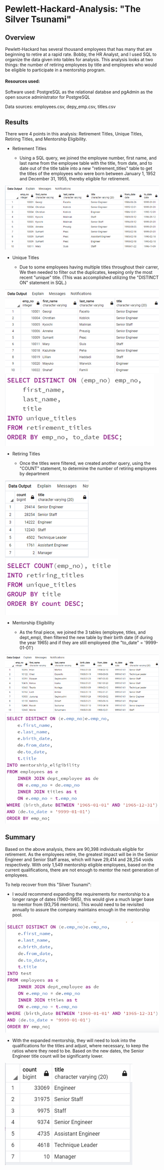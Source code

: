# Pewlett-Hackard-Analysis: "The Silver Tsunami"
## Overview
Pewlett-Hackard has several thousand employees that has many that are beginning to retire at a rapid rate. Bobby, the HR Analyst, and I used SQL to organize the data given into tables for analysis. This analysis looks at two things: the number of retiring employees by title and employees who would be eligible to participate in a mentorship program.


#### Resources used:
Software used: PostgreSQL as the relational databse and pgAdmin as the open source administrator for PostgreSQL

Data sources: employees.csv, depy_emp.csv, titles.csv 


## Results
There were 4 points in this analysis: Retirement Titles, Unique Titles, Retiring Titles, and Mentorship Eligibility.

- Retirement Titles

  - Using a SQL query, we joined the employee number, first name, and last name from the employee table with the title, from date, and to date out of the title table into a new "retirement_titles" table to get the titles of the employees who were born between January 1, 1952 and December 31, 1955, thereby eligible for retirement.


<img src =Resources\retirement_titles.png>

- Unique Titles

  - Due to some employees having multiple titles throughout their carrer, We then needed to filter out the duplicates, keeping only the most recent "unique" title. (This was accomplished utilizing the "DISTINCT ON" statement in SQL.)


<img src=Resources\unique_titles.png> 

<img src= Resources\DISTINCT_ON_code.png> 

- Retiring Titles

  - Once the titles were filtered, we created another query, using the "COUNT" statement,  to determine the number of retiring employees by department




<img src= Resources\retiring_titles_count.png>

<img src= Resources\COUNT_code.png>

- Mentorship Eligibility

  - As the final piece, we joined the 3 tables (employee, titles, and dept_emp), then filtered the new table by their birth date (if during the year 1965) and if they are still employeed (the "to_date" = '9999-01-01')


<img src= Resources\mentorship_eligibility.png>

<img src= Resources\mentorship_eligibility_code.png>




## Summary
Based on the above analysis, there are 90,398 individuals eligible for retirement. As the employees retire, the greatest impact will be in the Senior Engineer and Senior Staff areas, which will have 29,414 and 28,254 voids respectively. With only 1,549 mentorship eligible employees, based on the current qualifications, there are not enough to mentor the next generation of employees.

To help recover from this "Silver Tsunami":
- I would recommend expanding the requirements for mentorship to a longer range of dates (1960-1965), this would give a much larger base to mentor from (93,756 mentors). This would need to be revisited annually to assure the company maintains enough in the mentorship pool.

<img src= Resources\expanded_mentorship_code.png>

- With the expanded mentorship, they will need to look into the qualifications for the titles and adjust, where necessary, to keep the ratios where they need to be. Based on the new dates, the Senior Engineer title count will be significanty lower.

<img src= Resources\new_COUNT.png>